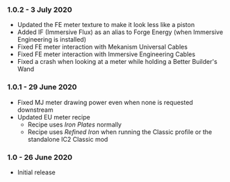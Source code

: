 ### 1.0.2 - 3 July 2020
- Updated the FE meter texture to make it look less like a piston
- Added IF (Immersive Flux) as an alias to Forge Energy (when Immersive Engineering is installed)
- Fixed FE meter interaction with Mekanism Universal Cables
- Fixed FE meter interaction with Immersive Engineering Cables
- Fixed a crash when looking at a meter while holding a Better Builder's Wand


### 1.0.1 - 29 June 2020
- Fixed MJ meter drawing power even when none is requested downstream
- Updated EU meter recipe
   - Recipe uses _Iron Plates_ normally
   - Recipe uses _Refined Iron_ when running the Classic profile or the standalone IC2 Classic mod

### 1.0 - 26 June 2020
- Initial release
